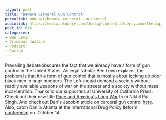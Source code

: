 ```yaml
---
layout: post
title: "Beware Carceral Gun Control"
permalink: podcast/beware-carceral-gun-control
audiolink: https://media.blubrry.com/thedig/content.blubrry.com/thedig/The_Dig_-_EP_55_-_Levin.mp3
post_id: 646
categories: 
- Ben Levin
- Criminal Justice
- Podcast
- Racism
---
```


Prevailing debate obscures the fact that we already have a form of gun control in the United States. As legal scholar Ben Levin explains, the problem is that it’s a form of gun control that is mostly about locking up poor black men in huge numbers. The Left should demand a society without readily available weapons of war on the streets and a society without mass incarceration. Thanks to our supporters at University of California Press. Check out their new title 
[Race and America's Long War](https://www.ucpress.edu/book.php?isbn=9780520296251) from Nikhil Pal Singh. And check out Dan's Jacobin article on carceral gun control 
[here](https://www.jacobinmag.com/2016/09/gun-control-mass-incarceration-drug-war-nra-shooters). Also, catch Dan in Atlanta at the International Drug Policy Reform 
[conference](http://eformconference.org/) on 
October 14.